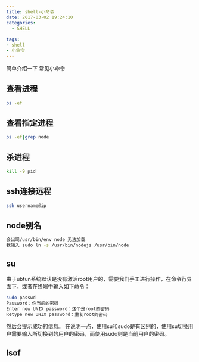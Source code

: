 ```yaml
---
title: shell-小命令
date: 2017-03-02 19:24:10
categories:
  - SHELL
  
tags:
- shell
- 小命令
---
```

简单介绍一下 常见小命令
<!--more-->
## 查看进程
```bash
ps -ef
```
## 查看指定进程
```bash
ps -ef|grep node
```
## 杀进程
```bash
kill -9 pid
```
## ssh连接远程
```bash
ssh username@ip
```
## node别名
```bash
会出现/usr/bin/env node 无法加载
我输入 sudo ln -s /usr/bin/nodejs /usr/bin/node
```
## su
由于ubtun系统默认是没有激活root用户的，需要我们手工进行操作，在命令行界面下，或者在终端中输入如下命令：
```bash
sudo passwd 
Password：你当前的密码 
Enter new UNIX password：这个是root的密码 
Retype new UNIX password：重复root的密码 
```
然后会提示成功的信息。 
在说明一点，使用su和sudo是有区别的，使用su切换用户需要输入所切换到的用户的密码，而使用sudo则是当前用户的密码。

## lsof